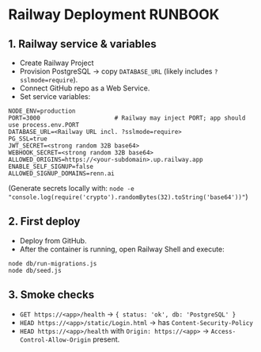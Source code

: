 # Railway Deployment RUNBOOK

## 1. Railway service & variables

- Create Railway Project
- Provision PostgreSQL → copy `DATABASE_URL` (likely includes `?sslmode=require`).
- Connect GitHub repo as a Web Service.
- Set service variables:

```
NODE_ENV=production
PORT=3000                     # Railway may inject PORT; app should use process.env.PORT
DATABASE_URL=<Railway URL incl. ?sslmode=require>
PG_SSL=true
JWT_SECRET=<strong random 32B base64>
WEBHOOK_SECRET=<strong random 32B base64>
ALLOWED_ORIGINS=https://<your-subdomain>.up.railway.app
ENABLE_SELF_SIGNUP=false
ALLOWED_SIGNUP_DOMAINS=renn.ai
```

(Generate secrets locally with: `node -e "console.log(require('crypto').randomBytes(32).toString('base64'))"`)

## 2. First deploy

- Deploy from GitHub.
- After the container is running, open Railway Shell and execute:

```
node db/run-migrations.js
node db/seed.js
```

## 3. Smoke checks

- `GET https://<app>/health` → `{ status: 'ok', db: 'PostgreSQL' }`
- `HEAD https://<app>/static/Login.html` → has `Content-Security-Policy`
- `HEAD https://<app>/health` with `Origin: https://<app>` → `Access-Control-Allow-Origin` present.
